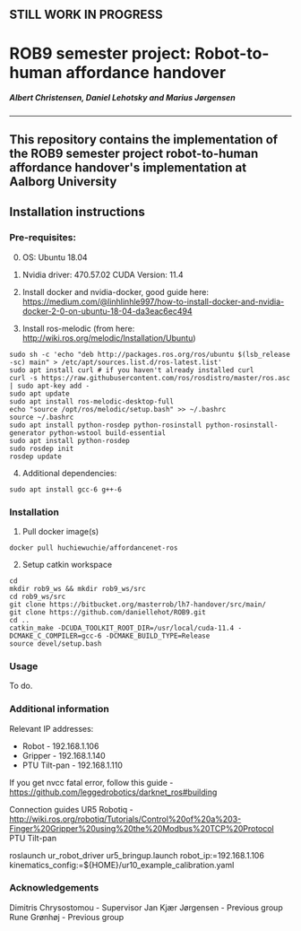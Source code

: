 ## STILL WORK IN PROGRESS
# ROB9 semester project: Robot-to-human affordance handover
##### Albert Christensen, Daniel Lehotsky and Marius Jørgensen

---
This repository contains the implementation of the ROB9 semester project robot-to-human affordance handover's implementation at Aalborg University
---

## Installation instructions

### Pre-requisites:

0. OS: Ubuntu 18.04

1. Nvidia driver: 470.57.02
	 CUDA Version:  11.4

2. Install docker and nvidia-docker, good guide here: https://medium.com/@linhlinhle997/how-to-install-docker-and-nvidia-docker-2-0-on-ubuntu-18-04-da3eac6ec494

3. Install ros-melodic (from here: http://wiki.ros.org/melodic/Installation/Ubuntu)
```
sudo sh -c 'echo "deb http://packages.ros.org/ros/ubuntu $(lsb_release -sc) main" > /etc/apt/sources.list.d/ros-latest.list'
sudo apt install curl # if you haven't already installed curl
curl -s https://raw.githubusercontent.com/ros/rosdistro/master/ros.asc | sudo apt-key add -
sudo apt update
sudo apt install ros-melodic-desktop-full
echo "source /opt/ros/melodic/setup.bash" >> ~/.bashrc
source ~/.bashrc
sudo apt install python-rosdep python-rosinstall python-rosinstall-generator python-wstool build-essential
sudo apt install python-rosdep
sudo rosdep init
rosdep update
```

4. Additional dependencies:
```
sudo apt install gcc-6 g++-6
```

### Installation

1. Pull docker image(s)
```
docker pull huchiewuchie/affordancenet-ros
```

2. Setup catkin workspace
```
cd
mkdir rob9_ws && mkdir rob9_ws/src
cd rob9_ws/src
git clone https://bitbucket.org/masterrob/lh7-handover/src/main/
git clone https://github.com/daniellehot/ROB9.git
cd ..
catkin_make -DCUDA_TOOLKIT_ROOT_DIR=/usr/local/cuda-11.4 -DCMAKE_C_COMPILER=gcc-6 -DCMAKE_BUILD_TYPE=Release
source devel/setup.bash
```

### Usage

To do.

### Additional information
Relevant IP addresses:

- Robot - 192.168.1.106
- Gripper - 192.168.1.140
- PTU Tilt-pan - 192.168.1.110


If you get nvcc fatal error, follow this guide - https://github.com/leggedrobotics/darknet_ros#building

Connection guides
UR5
Robotiq - http://wiki.ros.org/robotiq/Tutorials/Control%20of%20a%203-Finger%20Gripper%20using%20the%20Modbus%20TCP%20Protocol
PTU Tilt-pan


roslaunch ur_robot_driver ur5_bringup.launch robot_ip:=192.168.1.106 kinematics_config:=${HOME}/ur10_example_calibration.yaml

### Acknowledgements

Dimitris Chrysostomou - Supervisor
Jan Kjær Jørgensen - Previous group
Rune Grønhøj - Previous group

